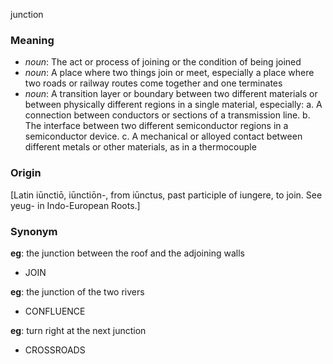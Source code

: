 junction
### Meaning
+ _noun_: The act or process of joining or the condition of being joined
+ _noun_: A place where two things join or meet, especially a place where two roads or railway routes come together and one terminates
+ _noun_: A transition layer or boundary between two different materials or between physically different regions in a single material, especially:
   a. A connection between conductors or sections of a transmission line.
   b. The interface between two different semiconductor regions in a semiconductor device.
   c. A mechanical or alloyed contact between different metals or other materials, as in a thermocouple

### Origin

[Latin iūnctiō, iūnctiōn-, from iūnctus, past participle of iungere, to join. See yeug- in Indo-European Roots.]

### Synonym

__eg__: the junction between the roof and the adjoining walls

+ JOIN

__eg__: the junction of the two rivers

+ CONFLUENCE

__eg__: turn right at the next junction

+ CROSSROADS


